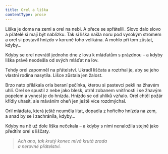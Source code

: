 ```yaml
---
title: Orel a liška
contentType: prose
---
```


  

Liška je doma na zemi a orel na nebi. A přece se spřátelili. Slovo dalo slovo a přátelé si mají být nablízku. Tak si liška našla noru pod vysokým stromem a orel si postavil hnízdo v koruně toho velikána. A mohlo při tom zůstat, kdyby…

Kdyby se orel nevrátil jednoho dne z lovu k mláďatům s prázd­nou – a kdyby liška právě neodešla od svých mláďat na lov.

Tehdy orel zapomněl na přátelství. Ukradl liščata a roztrhal je, aby se jeho vlastní rodina nasytila. Lišce zůstala jen žalost.

Brzo nato přilákala orla beraní pečínka, kterou si pastevci pekli na žhavém uhlí. Orel se spustil z nebe jako blesk, utrhl zobanem vnitřnosti i se žhavým popelem a vynesl je do hnízda. Hnízdo se od uhlíků vzňalo. Orel chtěl požár křídly uhasit, ale máváním oheň jen ještě více rozdmýchal.

Orlí mláďata, která ještě neuměla lítat, dopadla z hořícího hnízda na zem, a snad by se i zachránila, kdyby…

Kdyby na ně už dole liška nečekala – a kdyby s nimi nenaložila stejně jako předtím orel s liščaty.

> _Ach ano, tak krutý konec mívá krutá zrada  
> a nerovné přátelství._
